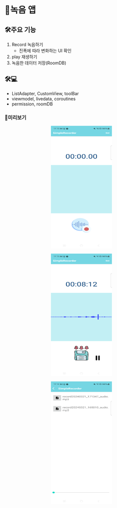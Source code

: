 # 🎤녹음 앱

## 🛠️주요 기능
1. Record 녹음하기
    - 진폭에 따라 변화하는 UI 확인
2. play 재생하기
3. 녹음한 데이터 저장(RoomDB)

## 🛠💻
- ListAdapter, CustomView, toolBar
- viewmodel, livedata, coroutines
- permission, roomDB

### 📸미리보기
<p align="center">
 <img src = "/main.png" width="200" height="400">
</p>
<p align="center">
 <img src = "/recording.png" width="200" height="400">
</p>
<p align="center">
 <img src = "/list.png" width="200" height="400">
</p>